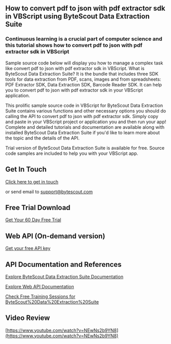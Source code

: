 ## How to convert pdf to json with pdf extractor sdk in VBScript using ByteScout Data Extraction Suite

### Continuous learning is a crucial part of computer science and this tutorial shows how to convert pdf to json with pdf extractor sdk in VBScript

Sample source code below will display you how to manage a complex task like convert pdf to json with pdf extractor sdk in VBScript. What is ByteScout Data Extraction Suite? It is the bundle that includes three SDK tools for data extraction from PDF, scans, images and from spreadsheets: PDF Extractor SDK, Data Extraction SDK, Barcode Reader SDK. It can help you to convert pdf to json with pdf extractor sdk in your VBScript application.

This prolific sample source code in VBScript for ByteScout Data Extraction Suite contains various functions and other necessary options you should do calling the API to convert pdf to json with pdf extractor sdk.  Simply copy and paste in your VBScript project or application you and then run your app! Complete and detailed tutorials and documentation are available along with installed ByteScout Data Extraction Suite if you'd like to learn more about the topic and the details of the API.

Trial version of ByteScout Data Extraction Suite is available for free. Source code samples are included to help you with your VBScript app.

## Get In Touch

[Click here to get in touch](https://bytescout.zendesk.com/hc/en-us/requests/new?subject=ByteScout%20Data%20Extraction%20Suite%20Question)

or send email to [support@bytescout.com](mailto:support@bytescout.com?subject=ByteScout%20Data%20Extraction%20Suite%20Question) 

## Free Trial Download

[Get Your 60 Day Free Trial](https://bytescout.com/download/web-installer?utm_source=github-readme)

## Web API (On-demand version)

[Get your free API key](https://pdf.co/documentation/api?utm_source=github-readme)

## API Documentation and References

[Explore ByteScout Data Extraction Suite Documentation](https://bytescout.com/documentation/index.html?utm_source=github-readme)

[Explore Web API Documentation](https://pdf.co/documentation/api?utm_source=github-readme)

[Check Free Training Sessions for ByteScout%20Data%20Extraction%20Suite](https://academy.bytescout.com/)

## Video Review

[https://www.youtube.com/watch?v=NEwNs2b9YN8](https://www.youtube.com/watch?v=NEwNs2b9YN8)